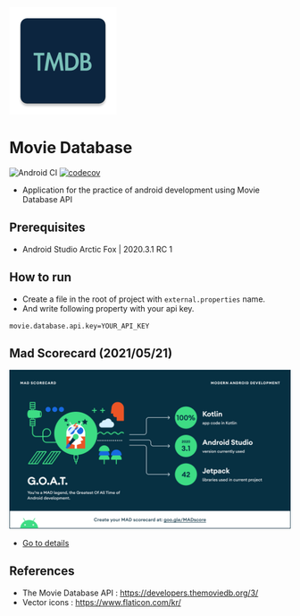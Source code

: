 ![logo](arts/logo.png)

# Movie Database

![Android CI](https://github.com/hide1202/MovieDatabase/workflows/Android%20CI/badge.svg?branch=develop)
[![codecov](https://codecov.io/gh/hide1202/MovieDatabase/branch/develop/graph/badge.svg)](https://codecov.io/gh/hide1202/MovieDatabase)

- Application for the practice of android development using Movie Database API

## Prerequisites

- Android Studio Arctic Fox | 2020.3.1 RC 1

## How to run

- Create a file in the root of project with `external.properties` name.
- And write following property with your api key.

```
movie.database.api.key=YOUR_API_KEY
```

## Mad Scorecard (2021/05/21)

![summary](arts/mad-scorecard/summary.png)

- [Go to details](https://madscorecard.withgoogle.com/scorecards/2230721075/#summary)

## References

- The Movie Database API : https://developers.themoviedb.org/3/
- Vector icons : https://www.flaticon.com/kr/
